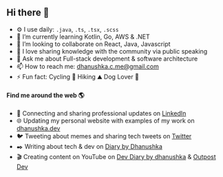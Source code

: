 ## Hi there 👦

- ⚙️ I use daily: `.java`, `.ts`, `.tsx`, `.scss`
- 🌱 I’m currently learning Kotlin, Go, AWS & .NET
- 👯 I’m looking to collaborate on React, Java, Javascript
- 🎤 I love sharing knowledge with the community via public speaking
- 💬 Ask me about Full-stack development & software architecture
- 📫 How to reach me: [dhanushka.c.me@gmail.com](mailto:dhanushka.c.me@gmail.com)
- ⚡ Fun fact: Cycling 🚴 Hiking ⛰️ Dog Lover 🐶 

#### Find me around the web 🌎
- 💼 Connecting and sharing professional updates on <a href="https://www.linkedin.com/in/dhanushkac/">LinkedIn</a>
- 🌐 Updating my personal website with examples of my work on <a href="https://dhanushka.dev/">dhanushka.dev</a>
- 🐦 Tweeting about memes and sharing tech tweets on <a href="https://twitter.com/_dhanushkac">Twitter</a>
- ✒️ Writing about tech & dev on <a href="https://diarybydhanushka.dev/">Diary by Dhanushka</a>
- 🎬 Creating content on YouTube on <a href="https://www.youtube.com/channel/UCM2zpy5ZLgzFVCbUDsrSUaQ">Dev Diary by dhanushka</a> & <a href="https://www.youtube.com/@dev.outpost">Outpost Dev</a>
